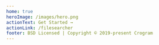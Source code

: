 ```yaml
---
home: true
heroImage: /images/hero.png
actionText: Get Started →
actionLink: /filesearcher
footer: BSD Licensed | Copyright © 2019-present Crogram
---
```

